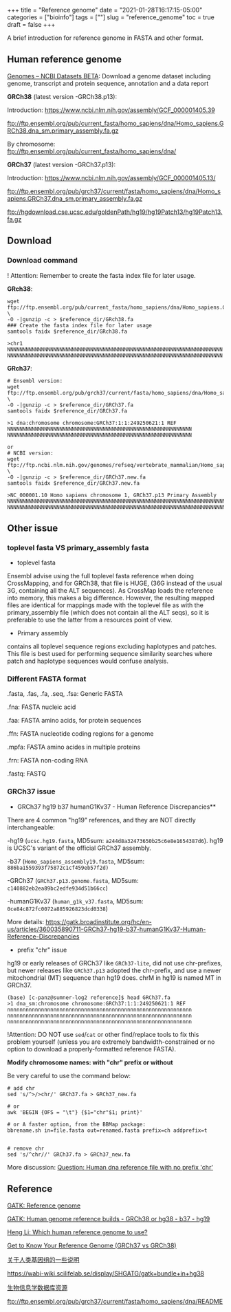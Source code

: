 +++
title = "Reference genome"
date = "2021-01-28T16:17:15-05:00"
categories = ["bioinfo"]
tags = [""]
slug = "reference_genome"
toc = true
draft = false
+++

A brief introduction for reference genome in FASTA and other format.

<!--more-->

## Human reference genome

[Genomes – NCBI Datasets BETA](https://www.ncbi.nlm.nih.gov/datasets/genomes/): Download a genome dataset including genome, transcript and protein sequence, annotation and a data report

**GRCh38** (latest version -GRCh38.p13): 

Introduction: https://www.ncbi.nlm.nih.gov/assembly/GCF_000001405.39

ftp://ftp.ensembl.org/pub/current_fasta/homo_sapiens/dna/Homo_sapiens.GRCh38.dna_sm.primary_assembly.fa.gz

By chromosome: ftp://ftp.ensembl.org/pub/current_fasta/homo_sapiens/dna/

**GRCh37** (latest version -GRCh37.p13):

Introduction: https://www.ncbi.nlm.nih.gov/assembly/GCF_000001405.13/

ftp://ftp.ensembl.org/pub/grch37/current/fasta/homo_sapiens/dna/Homo_sapiens.GRCh37.dna_sm.primary_assembly.fa.gz

ftp://hgdownload.cse.ucsc.edu/goldenPath/hg19/hg19Patch13/hg19Patch13.fa.gz 


## Download 

### Download command

! Attention: Remember to create the fasta index file for later usage.

**GRch38**:
```shell
wget ftp://ftp.ensembl.org/pub/current_fasta/homo_sapiens/dna/Homo_sapiens.GRCh38.dna_sm.primary_assembly.fa.gz \
-O -|gunzip -c > $reference_dir/GRch38.fa
### Create the fasta index file for later usage
samtools faidx $reference_dir/GRch38.fa

>chr1
NNNNNNNNNNNNNNNNNNNNNNNNNNNNNNNNNNNNNNNNNNNNNNNNNNNNNNNNNNNNNNNNNNNNNN
NNNNNNNNNNNNNNNNNNNNNNNNNNNNNNNNNNNNNNNNNNNNNNNNNNNNNNNNNNNNNNNNNNNNNN
```

**GRch37**:
```shell
# Ensembl version:
wget ftp://ftp.ensembl.org/pub/grch37/current/fasta/homo_sapiens/dna/Homo_sapiens.GRCh37.dna.primary_assembly.fa.gz \
-O -|gunzip -c > $reference_dir/GRCh37.fa
samtools faidx $reference_dir/GRCh37.fa

>1 dna:chromosome chromosome:GRCh37:1:1:249250621:1 REF
NNNNNNNNNNNNNNNNNNNNNNNNNNNNNNNNNNNNNNNNNNNNNNNNNNNNNNNNNNNN
NNNNNNNNNNNNNNNNNNNNNNNNNNNNNNNNNNNNNNNNNNNNNNNNNNNNNNNNNNNN

or
# NCBI version:
wget ftp://ftp.ncbi.nlm.nih.gov/genomes/refseq/vertebrate_mammalian/Homo_sapiens/all_assembly_versions/GCF_000001405.25_GRCh37.p13/GCF_000001405.25_GRCh37.p13_genomic.fna.gz \
-O -|gunzip -c > $reference_dir/GRCh37.new.fa
samtools faidx $reference_dir/GRCh37.new.fa

>NC_000001.10 Homo sapiens chromosome 1, GRCh37.p13 Primary Assembly
NNNNNNNNNNNNNNNNNNNNNNNNNNNNNNNNNNNNNNNNNNNNNNNNNNNNNNNNNNNNNNNNNNNNNNNNNNNNNNNN
NNNNNNNNNNNNNNNNNNNNNNNNNNNNNNNNNNNNNNNNNNNNNNNNNNNNNNNNNNNNNNNNNNNNNNNNNNNNNNNN
```

## Other issue

### toplevel fasta VS primary_assembly fasta

- toplevel fasta

Ensembl advise using the full toplevel fasta reference when doing CrossMapping, and for GRCh38, that file is HUGE, (36G instead of the usual 3G, containing all the ALT sequences). As CrossMap loads the reference into memory, this makes a big difference. However, the resulting mapped files are identical for mappings made with the toplevel file as with the primary_assembly file (which does not contain all the ALT seqs), so it is preferable to use the latter from a resources point of view.

- Primary assembly

contains all toplevel sequence regions excluding haplotypes and patches. This file is best used for performing sequence similarity searches where patch and haplotype sequences would confuse analysis. 

### Different FASTA format

.fasta, .fas, .fa, .seq, .fsa: Generic FASTA

.fna: FASTA nucleic acid 

.faa: FASTA amino acids, for protein sequences

.ffn: FASTA nucleotide coding regions for a genome

.mpfa: FASTA amino acides in multiple proteins

.frn: FASTA non-coding RNA

.fastq: FASTQ

### GRCh37 issue

- GRCh37 hg19 b37 humanG1Kv37 - Human Reference Discrepancies**

There are 4 common "hg19" references, and they are NOT directly interchangeable:

-hg19 (`ucsc.hg19.fasta`, MD5sum: `a244d8a32473650b25c6e8e1654387d6`). hg19 is UCSC's variant of the official GRCh37 assembly.

-b37 (`Homo_sapiens_assembly19.fasta`, MD5sum: `886ba1559393f75872c1cf459eb57f2d)`

-GRCh37 (`GRCh37.p13.genome.fasta`, MD5sum: `c140882eb2ea89bc2edfe934d51b66cc`)

-humanG1Kv37 (`human_g1k_v37.fasta`, MD5sum: `0ce84c872fc0072a885926823dcd0338`)

More details: https://gatk.broadinstitute.org/hc/en-us/articles/360035890711-GRCh37-hg19-b37-humanG1Kv37-Human-Reference-Discrepancies

-  prefix "chr" issue

hg19 or early releases of GRCh37 like `GRCh37-lite`, did not use chr-prefixes, but newer releases like `GRCh37.p13` adopted the chr-prefix, and use a newer mitochondrial (MT) sequence than hg19 does. chrM in hg19 is named MT in GRCh37. 
```
(base) [c-panz@sumner-log2 reference]$ head GRCh37.fa
>1 dna_sm:chromosome chromosome:GRCh37:1:1:249250621:1 REF
nnnnnnnnnnnnnnnnnnnnnnnnnnnnnnnnnnnnnnnnnnnnnnnnnnnnnnnnnnnn
nnnnnnnnnnnnnnnnnnnnnnnnnnnnnnnnnnnnnnnnnnnnnnnnnnnnnnnnnnnn
nnnnnnnnnnnnnnnnnnnnnnnnnnnnnnnnnnnnnnnnnnnnnnnnnnnnnnnnnnnn
```
!Attention: DO NOT use `sed`/`cat` or other find/replace tools to fix this problem yourself (unless you are extremely bandwidth-constrained or no option to download a properly-formatted reference FASTA). 

**Modify chromosome names: with "chr" prefix or without**

Be very careful to use the command below: 
```
# add chr
sed 's/^>/>chr/' GRCh37.fa > GRCh37_new.fa

# or
awk 'BEGIN {OFS = "\t"} {$1="chr"$1; print}'

# or A faster option, from the BBMap package:
bbrename.sh in=file.fasta out=renamed.fasta prefix=ch addprefix=t


# remove chr
sed 's/^chr//' GRCh37.fa > GRCh37_new.fa
```

More discussion: [Question: Human dna reference file with no prefix 'chr'](https://www.biostars.org/p/119295/#119308)

## Reference

[GATK: Reference genome](https://gatk.broadinstitute.org/hc/en-us/articles/360035891071)

[GATK: Human genome reference builds - GRCh38 or hg38 - b37 - hg19](https://gatk.broadinstitute.org/hc/en-us/articles/360035890951-Human-genome-reference-builds-GRCh38-or-hg38-b37-hg19)

[Heng Li: Which human reference genome to use?](https://lh3.github.io/2017/11/13/which-human-reference-genome-to-use)

[Get to Know Your Reference Genome (GRCh37 vs GRCh38)](https://bitesizebio.com/38335/get-to-know-your-reference-genome-grch37-vs-grch38/)

[关于人类基因组的一些说明](https://wenlongshen.github.io/2020/03/26/Reference-Genome/)

https://wabi-wiki.scilifelab.se/display/SHGATG/gatk+bundle+in+hg38

[生物信息学数据库资源](https://github.com/jmzeng1314/bioinformatics123/blob/master/appendix/database.md)

ftp://ftp.ensembl.org/pub/grch37/current/fasta/homo_sapiens/dna/README

